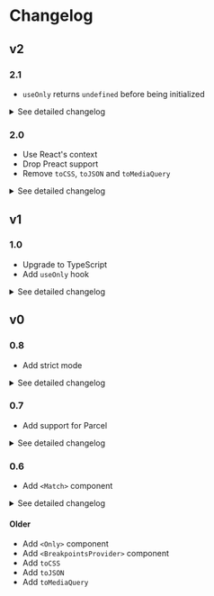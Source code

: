 # Changelog

## v2

### 2.1

- `useOnly` returns `undefined` before being initialized

<details>
  <summary>See detailed changelog</summary>

#### 2.1.1

- avoid crashing when `window` is not defined

#### 2.1.0

- `useOnly` returns `undefined` before being initialized (no changes in `Only` and `Match`)

</details>

### 2.0

- Use React's context
- Drop Preact support
- Remove `toCSS`, `toJSON` and `toMediaQuery`

<details>
  <summary>See detailed changelog</summary>

#### 2.0.1

- revert back to `addListener` instead of `addEventListener` on `matchMedia` for better browser supports

#### 2.0.0

- Remove Preact support (won't be an issue with Preact X) **BREAKING CHANGE**
- Use and expose `BreakpointsContext` instead of a class to store breakpoints
- Remove `toCSS`, `toJSON` and `toMediaQuery` **BREAKING CHANGE**
- Stop debouncing `isShown` because as it's a boolean, React isn't re-rendering if the same value is re-set
- `Only` accepts other props when the prop `as` is used **type fix**

<details>
  <summary>Betas</summary>

#### 2.0.0-beta-2

- Use `useEffect` in `useOnly`
- Stop debouncing `isShown` because as it's a boolean, React isn't re-rendering if the same value is re-set

#### 2.0.0-beta-1

- Use `useLayoutEffect` in `useOnly` to reduce the delay before changing the DOM
- Remove `toCSS`, `toJSON` and `toMediaQuery` **BREAKING CHANGE**

#### 2.0.0-beta

- Remove Preact support (won't be an issue with Preact X) **BREAKING CHANGE**
- Use and expose `BreakpointsContext` instead of a class to store breakpoints
- Change API of `toCSS`, `toJSON` and `toMediaQuery` (need to provide the breakpoints) **BREAKING CHANGE**

</details>

</details>

## v1

### 1.0

- Upgrade to TypeScript
- Add `useOnly` hook

<details>
  <summary>See detailed changelog</summary>

#### 1.0.3

- Create and expose a union type `Units` instead of an enum for the available css units

#### 1.0.2

- Change npmignore and change README

#### 1.0.1

- Avoid overlapping breakpoints in defaults **BREAKING CHANGE**

#### 1.0.0

- Add `useOnly` hook
- Change internals to use `useOnly`
- Upgrade to TypeScript

</details>

## v0

### 0.8

- Add strict mode

<details>
  <summary>See detailed changelog</summary>

#### 0.8.3

- Support for matchMedia on node
- Change tests for strict mode

#### 0.8.0

- Add strict mode

</details>

### 0.7

- Add support for Parcel

<details>
  <summary>See detailed changelog</summary>

#### 0.7.3

- Add prop `as` in `<Match>`

#### 0.7.2

- Add support for Fragments (when the prop `as` isn't set on `<Only>`) for Preact

#### 0.7.1

- Change build system
- Add support for `<Match>` for Parcel

#### 0.7.0

- Add support for Parcel

</details>

### 0.6

- Add `<Match>` component

<details>
  <summary>See detailed changelog</summary>

#### 0.6.7

- Fix bug when `null` was a child of `<Match>`

#### 0.6.6

- Fix in README `toCSS`, `toJSON`
- Add badges in README

#### 0.6.5

- Add `<Match>` component

</details>

#### Older

- Add `<Only>` component
- Add `<BreakpointsProvider>` component
- Add `toCSS`
- Add `toJSON`
- Add `toMediaQuery`
